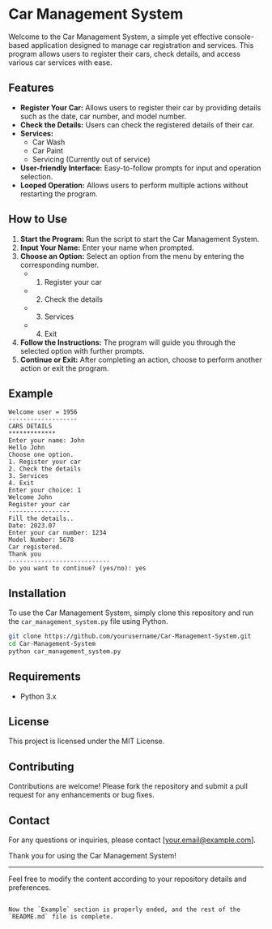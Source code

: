 
# Car Management System

Welcome to the Car Management System, a simple yet effective console-based application designed to manage car registration and services. This program allows users to register their cars, check details, and access various car services with ease.

## Features

- **Register Your Car:** Allows users to register their car by providing details such as the date, car number, and model number.
- **Check the Details:** Users can check the registered details of their car.
- **Services:**
  - Car Wash
  - Car Paint
  - Servicing (Currently out of service)
- **User-friendly Interface:** Easy-to-follow prompts for input and operation selection.
- **Looped Operation:** Allows users to perform multiple actions without restarting the program.

## How to Use

1. **Start the Program:** Run the script to start the Car Management System.
2. **Input Your Name:** Enter your name when prompted.
3. **Choose an Option:** Select an option from the menu by entering the corresponding number.
   - 1. Register your car
   - 2. Check the details
   - 3. Services
   - 4. Exit
4. **Follow the Instructions:** The program will guide you through the selected option with further prompts.
5. **Continue or Exit:** After completing an action, choose to perform another action or exit the program.

## Example

```plaintext
Welcome user = 1956
-------------------
CARS DETAILS
*************
Enter your name: John
Hello John
Choose one option.
1. Register your car 
2. Check the details 
3. Services 
4. Exit
Enter your choice: 1
Welcome John
Register your car
-----------------
Fill the details..
Date: 2023.07
Enter your car number: 1234
Model Number: 5678
Car registered.
Thank you
----------------------------
Do you want to continue? (yes/no): yes
```

## Installation

To use the Car Management System, simply clone this repository and run the `car_management_system.py` file using Python.

```bash
git clone https://github.com/yourusername/Car-Management-System.git
cd Car-Management-System
python car_management_system.py
```

## Requirements

- Python 3.x

## License

This project is licensed under the MIT License.

## Contributing

Contributions are welcome! Please fork the repository and submit a pull request for any enhancements or bug fixes.

## Contact

For any questions or inquiries, please contact [your.email@example.com].

Thank you for using the Car Management System!

---

Feel free to modify the content according to your repository details and preferences.
```

Now the `Example` section is properly ended, and the rest of the `README.md` file is complete.
